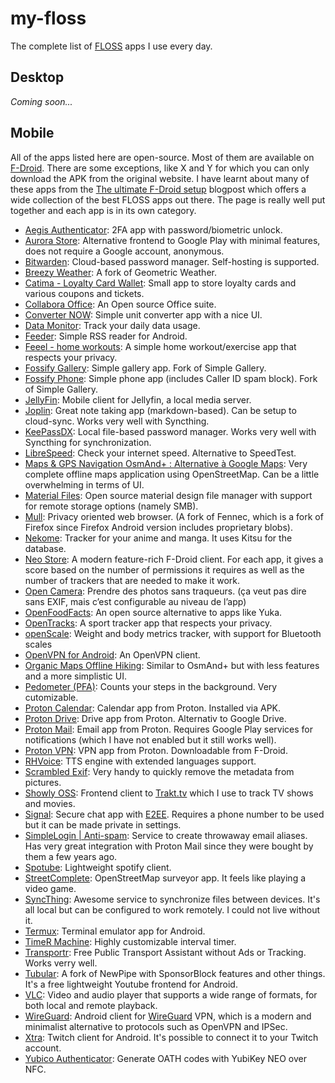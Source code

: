 # my-floss

The complete list of [FLOSS](https://wikipedia.org/wiki/Free_and_open-source_software) apps I use every day.

## Desktop

*Coming soon...*

## Mobile

All of the apps listed here are open-source. Most of them are available on [F-Droid](https://f-droid.org/).
There are some exceptions, like X and Y for which you can only download the APK from the original website.
I have learnt about many of these apps from the [The ultimate F-Droid setup](https://alternativeto.net/lists/28655/the-ultimate-f-droid-setup/) blogpost which offers a wide collection of the best FLOSS apps out there. The page is really well put together and each app is in its own category.

- [Aegis Authenticator](https://github.com/beemdevelopment/Aegis): 2FA app with password/biometric unlock.
- [Aurora Store](https://gitlab.com/AuroraOSS/AuroraStore): Alternative frontend to Google Play with minimal features, does not require a Google account, anonymous.
- [Bitwarden](https://github.com/bitwarden): Cloud-based password manager. Self-hosting is supported.
- [Breezy Weather](https://github.com/breezy-weather/breezy-weather): A fork of Geometric Weather.
- [Catima - Loyalty Card Wallet](): Small app to store loyalty cards and various coupons and tickets.
- [Collabora Office](): An Open source Office suite.
- [Converter NOW](https://github.com/ferraridamiano/ConverterNOW): Simple unit converter app with a nice UI.
- [Data Monitor](https://github.com/itsdrnoob/DataMonitor): Track your daily data usage.
- [Feeder](https://github.com/spacecowboy/Feeder): Simple RSS reader for Android.
- [Feeel - home workouts](): A simple home workout/exercise app that respects your privacy.
- [Fossify Gallery](): Simple gallery app. Fork of Simple Gallery.
- [Fossify Phone](): Simple phone app (includes Caller ID spam block). Fork of Simple Gallery.
- [JellyFin](): Mobile client for Jellyfin, a local media server.
- [Joplin](): Great note taking app (markdown-based). Can be setup to cloud-sync. Works very well with Syncthing.
- [KeePassDX](): Local file-based password manager. Works very well with Syncthing for synchronization.
- [LibreSpeed](): Check your internet speed. Alternative to SpeedTest.
- [Maps & GPS Navigation OsmAnd+ : Alternative à Google Maps](): Very complete offline maps application using OpenStreetMap. Can be a little overwhelming in terms of UI.
- [Material Files](): Open source material design file manager with support for remote storage options (namely SMB).
- [Mull](): Privacy oriented web browser. (A fork of Fennec, which is a fork of Firefox since Firefox Android version includes proprietary blobs).
- [Nekome](): Tracker for your anime and manga. It uses Kitsu for the database.
- [Neo Store](): A modern feature-rich F-Droid client. For each app, it gives a score based on the number of permissions it requires as well as the number of trackers that are needed to make it work.
- [Open Camera](): Prendre des photos sans traqueurs. (ça veut pas dire sans EXIF, mais c’est configurable au niveau de l’app)
- [OpenFoodFacts](): An open source alternative to apps like Yuka.
- [OpenTracks](): A sport tracker app that respects your privacy.
- [openScale](): Weight and body metrics tracker, with support for Bluetooth scales
- [OpenVPN for Android](): An OpenVPN client.
- [Organic Maps Offline Hiking](): Similar to OsmAnd+ but with less features and a more simplistic UI.
- [Pedometer (PFA)](): Counts your steps in the background. Very cutomizable.
- [Proton Calendar](): Calendar app from Proton. Installed via APK.
- [Proton Drive](): Drive app from Proton. Alternativ to Google Drive.
- [Proton Mail](): Email app from Proton. Requires Google Play services for notifications (which I have not enabled but it still works well).
- [Proton VPN](): VPN app from Proton. Downloadable from F-Droid.
- [RHVoice](): TTS engine with extended languages support.
- [Scrambled Exif](): Very handy to quickly remove the metadata from pictures.
- [Showly OSS](): Frontend client to [Trakt.tv](http://trakt.tv/) which I use to track TV shows and movies.
- [Signal](): Secure chat app with [E2EE](https://en.wikipedia.org/wiki/End-to-end_encryption). Requires a phone number to be used but it can be made private in settings.
- [SimpleLogin | Anti-spam](): Service to create throwaway email aliases. Has very great integration with Proton Mail since they were bought by them a few years ago.
- [Spotube](): Lightweight spotify client.
- [StreetComplete](): OpenStreetMap surveyor app. It feels like playing a video game.
- [SyncThing](): Awesome service to synchronize files between devices. It's all local but can be configured to work remotely. I could not live without it.
- [Termux](https://github.com/termux/termux-app): Terminal emulator app for Android.
- [TimeR Machine](): Highly customizable interval timer.
- [Transportr](https://github.com/grote/Transportr): Free Public Transport Assistant without Ads or Tracking. Works verry well.
- [Tubular](): A fork of NewPipe with SponsorBlock features and other things. It's a free lightweight Youtube frontend for Android.
- [VLC](https://github.com/videolan/vlc): Video and audio player that supports a wide range of formats, for both local and remote playback.
- [WireGuard](https://github.com/WireGuard/wireguard-android): Android client for [WireGuard](https://www.wireguard.com/) VPN, which is a modern and minimalist alternative to protocols such as OpenVPN and IPSec.
- [Xtra](https://github.com/AndreyAsadchy/Xtra): Twitch client for Android. It's possible to connect it to your Twitch account.
- [Yubico Authenticator](): Generate OATH codes with YubiKey NEO over NFC.
